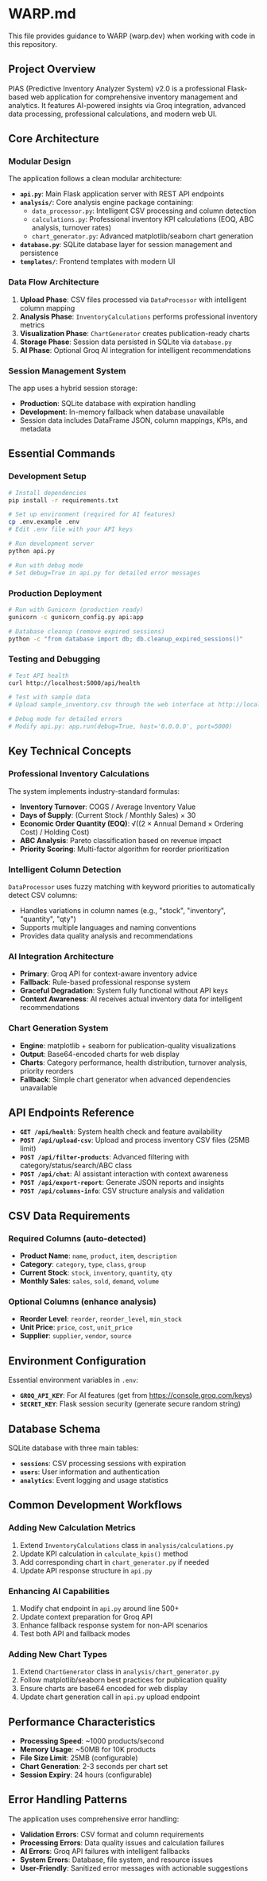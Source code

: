 # WARP.md

This file provides guidance to WARP (warp.dev) when working with code in this repository.

## Project Overview

PIAS (Predictive Inventory Analyzer System) v2.0 is a professional Flask-based web application for comprehensive inventory management and analytics. It features AI-powered insights via Groq integration, advanced data processing, professional calculations, and modern web UI.

## Core Architecture

### Modular Design
The application follows a clean modular architecture:

- **`api.py`**: Main Flask application server with REST API endpoints
- **`analysis/`**: Core analysis engine package containing:
  - `data_processor.py`: Intelligent CSV processing and column detection
  - `calculations.py`: Professional inventory KPI calculations (EOQ, ABC analysis, turnover rates)  
  - `chart_generator.py`: Advanced matplotlib/seaborn chart generation
- **`database.py`**: SQLite database layer for session management and persistence
- **`templates/`**: Frontend templates with modern UI

### Data Flow Architecture
1. **Upload Phase**: CSV files processed via `DataProcessor` with intelligent column mapping
2. **Analysis Phase**: `InventoryCalculations` performs professional inventory metrics
3. **Visualization Phase**: `ChartGenerator` creates publication-ready charts
4. **Storage Phase**: Session data persisted in SQLite via `database.py`
5. **AI Phase**: Optional Groq AI integration for intelligent recommendations

### Session Management System
The app uses a hybrid session storage:
- **Production**: SQLite database with expiration handling
- **Development**: In-memory fallback when database unavailable
- Session data includes DataFrame JSON, column mappings, KPIs, and metadata

## Essential Commands

### Development Setup
```bash
# Install dependencies
pip install -r requirements.txt

# Set up environment (required for AI features)
cp .env.example .env
# Edit .env file with your API keys

# Run development server
python api.py

# Run with debug mode
# Set debug=True in api.py for detailed error messages
```

### Production Deployment
```bash
# Run with Gunicorn (production ready)
gunicorn -c gunicorn_config.py api:app

# Database cleanup (remove expired sessions)
python -c "from database import db; db.cleanup_expired_sessions()"
```

### Testing and Debugging
```bash
# Test API health
curl http://localhost:5000/api/health

# Test with sample data
# Upload sample_inventory.csv through the web interface at http://localhost:5000

# Debug mode for detailed errors
# Modify api.py: app.run(debug=True, host='0.0.0.0', port=5000)
```

## Key Technical Concepts

### Professional Inventory Calculations
The system implements industry-standard formulas:
- **Inventory Turnover**: COGS / Average Inventory Value
- **Days of Supply**: (Current Stock / Monthly Sales) × 30
- **Economic Order Quantity (EOQ)**: √((2 × Annual Demand × Ordering Cost) / Holding Cost)
- **ABC Analysis**: Pareto classification based on revenue impact
- **Priority Scoring**: Multi-factor algorithm for reorder prioritization

### Intelligent Column Detection
`DataProcessor` uses fuzzy matching with keyword priorities to automatically detect CSV columns:
- Handles variations in column names (e.g., "stock", "inventory", "quantity", "qty")
- Supports multiple languages and naming conventions
- Provides data quality analysis and recommendations

### AI Integration Architecture
- **Primary**: Groq API for context-aware inventory advice
- **Fallback**: Rule-based professional response system  
- **Graceful Degradation**: System fully functional without API keys
- **Context Awareness**: AI receives actual inventory data for intelligent recommendations

### Chart Generation System
- **Engine**: matplotlib + seaborn for publication-quality visualizations
- **Output**: Base64-encoded charts for web display
- **Charts**: Category performance, health distribution, turnover analysis, priority reorders
- **Fallback**: Simple chart generator when advanced dependencies unavailable

## API Endpoints Reference

- **`GET /api/health`**: System health check and feature availability
- **`POST /api/upload-csv`**: Upload and process inventory CSV files (25MB limit)
- **`POST /api/filter-products`**: Advanced filtering with category/status/search/ABC class
- **`POST /api/chat`**: AI assistant interaction with context awareness
- **`POST /api/export-report`**: Generate JSON reports and insights
- **`POST /api/columns-info`**: CSV structure analysis and validation

## CSV Data Requirements

### Required Columns (auto-detected)
- **Product Name**: `name`, `product`, `item`, `description`
- **Category**: `category`, `type`, `class`, `group`
- **Current Stock**: `stock`, `inventory`, `quantity`, `qty`
- **Monthly Sales**: `sales`, `sold`, `demand`, `volume`

### Optional Columns (enhance analysis)
- **Reorder Level**: `reorder`, `reorder_level`, `min_stock`
- **Unit Price**: `price`, `cost`, `unit_price`
- **Supplier**: `supplier`, `vendor`, `source`

## Environment Configuration

Essential environment variables in `.env`:
- **`GROQ_API_KEY`**: For AI features (get from https://console.groq.com/keys)
- **`SECRET_KEY`**: Flask session security (generate secure random string)

## Database Schema

SQLite database with three main tables:
- **`sessions`**: CSV processing sessions with expiration
- **`users`**: User information and authentication  
- **`analytics`**: Event logging and usage statistics

## Common Development Workflows

### Adding New Calculation Metrics
1. Extend `InventoryCalculations` class in `analysis/calculations.py`
2. Update KPI calculation in `calculate_kpis()` method
3. Add corresponding chart in `chart_generator.py` if needed
4. Update API response structure in `api.py`

### Enhancing AI Capabilities
1. Modify chat endpoint in `api.py` around line 500+
2. Update context preparation for Groq API
3. Enhance fallback response system for non-API scenarios
4. Test both API and fallback modes

### Adding New Chart Types
1. Extend `ChartGenerator` class in `analysis/chart_generator.py`
2. Follow matplotlib/seaborn best practices for publication quality
3. Ensure charts are base64 encoded for web display
4. Update chart generation call in `api.py` upload endpoint

## Performance Characteristics

- **Processing Speed**: ~1000 products/second
- **Memory Usage**: ~50MB for 10K products
- **File Size Limit**: 25MB (configurable)
- **Chart Generation**: 2-3 seconds per chart set
- **Session Expiry**: 24 hours (configurable)

## Error Handling Patterns

The application uses comprehensive error handling:
- **Validation Errors**: CSV format and column requirements
- **Processing Errors**: Data quality issues and calculation failures  
- **AI Errors**: Groq API failures with intelligent fallbacks
- **System Errors**: Database, file system, and resource issues
- **User-Friendly**: Sanitized error messages with actionable suggestions
